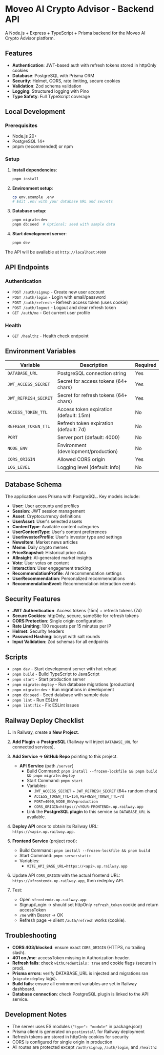 # Moveo AI Crypto Advisor - Backend API

A Node.js + Express + TypeScript + Prisma backend for the Moveo AI Crypto Advisor platform.

## Features

- **Authentication**: JWT-based auth with refresh tokens stored in httpOnly cookies
- **Database**: PostgreSQL with Prisma ORM
- **Security**: Helmet, CORS, rate limiting, secure cookies
- **Validation**: Zod schema validation
- **Logging**: Structured logging with Pino
- **Type Safety**: Full TypeScript coverage

## Local Development

### Prerequisites

- Node.js 20+
- PostgreSQL 14+
- pnpm (recommended) or npm

### Setup

1. **Install dependencies**:
   ```bash
   pnpm install
   ```

2. **Environment setup**:
   ```bash
   cp env.example .env
   # Edit .env with your database URL and secrets
   ```

3. **Database setup**:
   ```bash
   pnpm migrate:dev
   pnpm db:seed  # Optional: seed with sample data
   ```

4. **Start development server**:
   ```bash
   pnpm dev
   ```

The API will be available at `http://localhost:4000`

## API Endpoints

### Authentication
- `POST /auth/signup` - Create new user account
- `POST /auth/login` - Login with email/password
- `POST /auth/refresh` - Refresh access token (uses cookie)
- `POST /auth/logout` - Logout and clear refresh token
- `GET /auth/me` - Get current user profile

### Health
- `GET /healthz` - Health check endpoint

## Environment Variables

| Variable | Description | Required |
|----------|-------------|----------|
| `DATABASE_URL` | PostgreSQL connection string | Yes |
| `JWT_ACCESS_SECRET` | Secret for access tokens (64+ chars) | Yes |
| `JWT_REFRESH_SECRET` | Secret for refresh tokens (64+ chars) | Yes |
| `ACCESS_TOKEN_TTL` | Access token expiration (default: 15m) | No |
| `REFRESH_TOKEN_TTL` | Refresh token expiration (default: 7d) | No |
| `PORT` | Server port (default: 4000) | No |
| `NODE_ENV` | Environment (development/production) | No |
| `CORS_ORIGIN` | Allowed CORS origin | Yes |
| `LOG_LEVEL` | Logging level (default: info) | No |

## Database Schema

The application uses Prisma with PostgreSQL. Key models include:

- **User**: User accounts and profiles
- **Session**: JWT session management
- **Asset**: Cryptocurrency definitions
- **UserAsset**: User's selected assets
- **ContentType**: Available content categories
- **UserContentType**: User's content preferences
- **UserInvestorProfile**: User's investor type and settings
- **NewsItem**: Market news articles
- **Meme**: Daily crypto memes
- **PriceSnapshot**: Historical price data
- **AIInsight**: AI-generated market insights
- **Vote**: User votes on content
- **Interaction**: User engagement tracking
- **RecommendationProfile**: AI recommendation settings
- **UserRecommendation**: Personalized recommendations
- **RecommendationEvent**: Recommendation interaction events

## Security Features

- **JWT Authentication**: Access tokens (15m) + refresh tokens (7d)
- **Secure Cookies**: httpOnly, secure, sameSite for refresh tokens
- **CORS Protection**: Single origin configuration
- **Rate Limiting**: 100 requests per 15 minutes per IP
- **Helmet**: Security headers
- **Password Hashing**: bcrypt with salt rounds
- **Input Validation**: Zod schemas for all endpoints

## Scripts

- `pnpm dev` - Start development server with hot reload
- `pnpm build` - Build TypeScript to JavaScript
- `pnpm start` - Start production server
- `pnpm migrate:deploy` - Run database migrations (production)
- `pnpm migrate:dev` - Run migrations in development
- `pnpm db:seed` - Seed database with sample data
- `pnpm lint` - Run ESLint
- `pnpm lint:fix` - Fix ESLint issues

## Railway Deploy Checklist

1) In Railway, create a **New Project**.

2) **Add Plugin → PostgreSQL** (Railway will inject `DATABASE_URL` for connected services).

3) **Add Service → GitHub Repo** pointing to this project.
   - **API Service** (path `/server`)
     - Build Command: `pnpm install --frozen-lockfile && pnpm build && pnpm migrate:deploy`
     - Start Command: `pnpm start`
     - Variables:
       - `JWT_ACCESS_SECRET` + `JWT_REFRESH_SECRET` (64+ random chars)
       - `ACCESS_TOKEN_TTL=15m`, `REFRESH_TOKEN_TTL=7d`
       - `PORT=4000`, `NODE_ENV=production`
       - `CORS_ORIGIN=https://<YOUR-FRONTEND>.up.railway.app`
     - Link the **PostgreSQL plugin** to this service so `DATABASE_URL` is available.

4) **Deploy API** once to obtain its Railway URL: `https://<api>.up.railway.app`.

5) **Frontend Service** (project root):
   - Build Command: `pnpm install --frozen-lockfile && pnpm build`
   - Start Command: `pnpm serve:static`
   - Variables:
     - `VITE_API_BASE_URL=https://<api>.up.railway.app`

6) Update API `CORS_ORIGIN` with the actual frontend URL: `https://<frontend>.up.railway.app`, then redeploy API.

7) Test:
   - Open `<frontend>.up.railway.app`
   - Signup/Login → should set httpOnly `refresh_token` cookie and return accessToken
   - `/me` with Bearer → OK
   - Refresh page → silent `/auth/refresh` works (cookie).

## Troubleshooting

- **CORS 403/blocked**: ensure exact `CORS_ORIGIN` (HTTPS, no trailing slash).
- **401 on /me**: accessToken missing in Authorization header.
- **Refresh fails**: check `withCredentials: true` and cookie flags (secure in prod).
- **Prisma errors**: verify DATABASE_URL is injected and migrations ran (`migrate:deploy` logs).
- **Build fails**: ensure all environment variables are set in Railway dashboard.
- **Database connection**: check PostgreSQL plugin is linked to the API service.

## Development Notes

- The server uses ES modules (`"type": "module"` in package.json)
- Prisma client is generated on `postinstall` for Railway deployment
- Refresh tokens are stored in httpOnly cookies for security
- CORS is configured for single origin in production
- All routes are protected except `/auth/signup`, `/auth/login`, and `/healthz`

